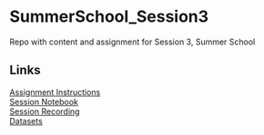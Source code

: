 # SummerSchool_Session3
Repo with content and assignment for Session 3, Summer School
## Links
[Assignment Instructions](Assignment.md)  
[Session Notebook]()  
[Session Recording]()  
[Datasets](Datasets.zip)  
